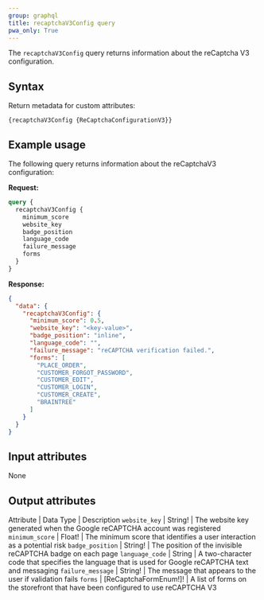 ```yaml
---
group: graphql
title: recaptchaV3Config query
pwa_only: True
---
```


The `recaptchaV3Config` query returns information about the reCaptcha V3 configuration.

## Syntax

Return metadata for custom attributes:

`{recaptchaV3Config {ReCaptchaConfigurationV3}}`

## Example usage

The following query returns information about the reCaptchaV3 configuration:

**Request:**

```graphql
query {
  recaptchaV3Config {
    minimum_score
    website_key
    badge_position
    language_code
    failure_message
    forms
  }
}
```

**Response:**

```json
{
  "data": {
    "recaptchaV3Config": {
      "minimum_score": 0.5,
      "website_key": "<key-value>",
      "badge_position": "inline",
      "language_code": "",
      "failure_message": "reCAPTCHA verification failed.",
      "forms": [
        "PLACE_ORDER",
        "CUSTOMER_FORGOT_PASSWORD",
        "CUSTOMER_EDIT",
        "CUSTOMER_LOGIN",
        "CUSTOMER_CREATE",
        "BRAINTREE"
      ]
    }
  }
}
```

## Input attributes

None

## Output attributes

Attribute | Data Type | Description
`website_key` | String! | The website key generated when the Google reCAPTCHA account was registered
`minimum_score` | Float! | The minimum score that identifies a user interaction as a potential risk
`badge_position` | String! | The position of the invisible reCAPTCHA badge on each page
`language_code` | String | A two-character code that specifies the language that is used for Google reCAPTCHA text and messaging
`failure_message` | String! | The message that appears to the user if validation fails
`forms` | [ReCaptchaFormEnum!]! | A list of forms on the storefront that have been configured to use reCAPTCHA V3
